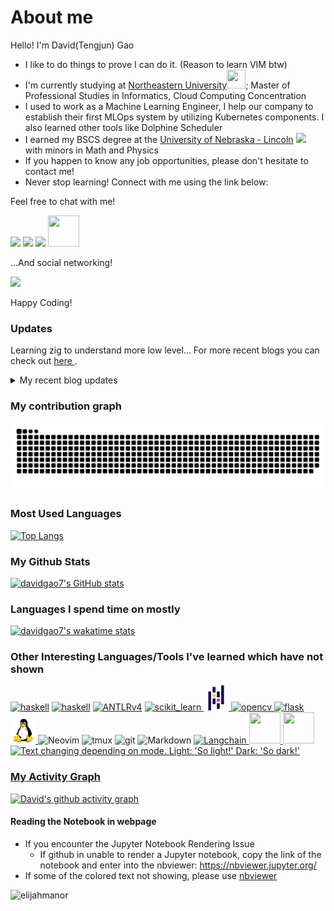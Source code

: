 # About me

Hello! I'm David(Tengjun) Gao

- I like to do things to prove I can do it. (Reason to learn VIM btw)
- I'm currently studying at [Northeastern University](https://www.northeastern.edu/about/)<img src="NEU.jpg" width="30" height="30">; Master of Professional Studies in Informatics, Cloud Computing Concentration
- I used to work as a Machine Learning Engineer, I help our company to establish their first MLOps system by utilizing Kubernetes components. I also learned other tools like Dolphine Scheduler
- I earned my BSCS degree at the [University of Nebraska - Lincoln](https://www.unl.edu/about/) [<img src="huskers.jpg" width=30>](https://en.wiktionary.org/wiki/husker "Go huskers!") with minors in Math and Physics
- If you happen to know any job opportunities, please don't hesitate to contact me!
- Never stop learning! Connect with me using the link below:

<!-- [![davidgao7's GitHub stats](https://github-readme-stats.vercel.app/api?username=davidgao7&count_private=true&show_icons=true)](https://github.com/anuraghazra/github-readme-stats) -->

<!-- ============================================================== -->

Feel free to chat with me!

[<img src="QQmail.jpg" width=50/>](mailto:582435572@qq.com?subject=[GitHub])
[<img src="NEU.jpg" width=50/>](mailto:gao.ten@northeastern.edu?subject=[GitHub])
[<img src="gmail.png" width=50/>](mailto:jimgao0606@gmail.com?subject=[GitHub])
[<img src="IMG_1421.GIF" width="50" height="50"/>](https://youtu.be/j__VYXZ-5Cw?si=M8hpVk0WATAjd2-7)

...And social networking!

[<img src="linkedin.png" width=50/>](https://www.linkedin.com/in/tengjun-gao-hello-world/)

Happy Coding!
<!-- ============================================================== -->
### Updates

Learning zig to understand more low level...
For more recent blogs you can check out [ here ](https://davidgao7.github.io/).
<details>
<summary>My recent blog updates</summary>
<p>
<!-- BLOG-POST-LIST:START -->
<!-- https://github.com/:davidgao7/:davidgao7.github.io/commits.atom ITS NOT WORKIN-->

- [数组](https://github.com/davidgao7/davidgao7.github.io/blob/5fbd13fe6d44905a84a50dafb08723ae81a3a667/_posts/2021-11-23-array-summary.md)
- [复杂链表的复制](https://github.com/davidgao7/davidgao7.github.io/blob/master/_posts/2021-10-07-copy-random-list.md)
- [所有叶子节点到根节点的和](https://github.com/davidgao7/davidgao7.github.io/blob/master/_posts/2021-10-05-binary-tree-path-sum.md)
- [python generator 你需要知道的点](https://github.com/davidgao7/PythonLearning/blob/master/generator.py)
- [寻找第K大](https://github.com/davidgao7/davidgao7.github.io/blob/master/_posts/2021-09-24-find-kth-largest.md)
- [统计字典序元音字符串的数目](https://github.com/davidgao7/davidgao7.github.io/blob/master/_posts/2021-09-21-count-vowel-strings.md)
- [连接两岛的最短路径](https://github.com/davidgao7/davidgao7.github.io/blob/master/_posts/2021-09-15-shortest-bridge.md)
- [打家劫舍II](https://github.com/davidgao7/davidgao7.github.io/blob/master/_posts/2021-09-12-rob.md)
- [跳跃游戏](https://github.com/davidgao7/davidgao7.github.io/blob/master/_posts/2021-09-12-jump-game.md)
- [单词的压缩编码](https://github.com/davidgao7/davidgao7.github.io/blob/master/_posts/2021-09-08-minimum-length-encoding.md)
- [二叉树两个节点找公共祖先](https://github.com/davidgao7/davidgao7.github.io/blob/master/_posts/2021-08-21-tree-lowest-common-ancestor.md)
- [最长无重复子数组](https://github.com/davidgao7/davidgao7.github.io/blob/master/_posts/2021-08-20-maxLength.md)
- [Heap and BST](https://github.com/davidgao7/davidgao7.github.io/blob/master/_posts/2021-08-25-heap-bst.md)
- [合并k个有序链表](https://github.com/davidgao7/davidgao7.github.io/blob/master/_posts/2021-08-20-merge-k-sorted-lists.md)
- [二叉树层序遍历](https://github.com/davidgao7/davidgao7.github.io/blob/master/_posts/2021-08-15-binaryTree-Output-Levely.md)
- [随笔](https://github.com/davidgao7/davidgao7.github.io/blob/master/_posts/2021-08-15-suibi.md)
- [SVM拉格朗Prim/dual form](https://github.com/davidgao7/machineLearningAlgorithmExplain/blob/master/SVM%20Lagrange.pdf)
- [SVM Explain](https://github.com/davidgao7/machineLearningAlgorithmExplain/blob/master/SVM.ipynb)
<!-- BLOG-POST-LIST:END -->
</p>
</details>

### My contribution graph

<picture>
  <source media="(prefers-color-scheme: dark)" srcset="./github-contribution-grid-snake-dark.svg">
  <img alt="Text changing depending on mode. Light: 'So light!' Dark: 'So dark!'" src="./github-contribution-grid-snake.svg">
</picture>

### Most Used Languages

[![Top Langs](https://github-readme-stats.vercel.app/api/top-langs/?username=davidgao7&layout=compact)](https://github.com/davidgao7/github-readme-stats)

### My Github Stats

[![davidgao7's GitHub stats](https://github-readme-stats.vercel.app/api?username=davidgao7&count_private=true&show_icons=true)](https://github.com/anuraghazra/github-readme-stats)

### Languages I spend time on mostly

[![davidgao7's wakatime stats](https://github-readme-stats.vercel.app/api/wakatime?username=davidgao7&v=2)](https://github.com/davidgao7/github-readme-stats)

### Other Interesting Languages/Tools I've learned which have not shown

<p align="left">
<a href="https://www.haskell.org/"><img src="haskell-logo.svg" alt="haskell" width="60" height="60"/></a>
<a href="https://www.swi-prolog.org/"><img src="swipl.png" alt="haskell" width="60" height="60"/></a>
<a href="https://www.antlr.org/"><img src="ANTLRv4.png" alt="ANTLRv4" width="60" height="60"/></a>
<a href="https://scikit-learn.org/" target="_blank" rel="noreferrer"> <img src="https://upload.wikimedia.org/wikipedia/commons/0/05/Scikit_learn_logo_small.svg" alt="scikit_learn" width="60" height="60"/> </a>
<a href="https://pandas.pydata.org/" target="_blank" rel="noreferrer"> <img src="https://raw.githubusercontent.com/devicons/devicon/2ae2a900d2f041da66e950e4d48052658d850630/icons/pandas/pandas-original.svg" alt="pandas" width="40" height="40"/> </a>
<a href="https://opencv.org/" target="_blank" rel="noreferrer"> <img src="https://www.vectorlogo.zone/logos/opencv/opencv-icon.svg" alt="opencv" width="40" height="40"/> </a>
<a href="https://flask.palletsprojects.com/" target="_blank" rel="noreferrer"> <img src="https://flask.palletsprojects.com/en/stable/_images/flask-horizontal.png" alt="flask" width="40" height="40"/> </a>
<a href="https://www.linux.org/" target="_blank" rel="noreferrer"> <img src="https://raw.githubusercontent.com/devicons/devicon/master/icons/linux/linux-original.svg" alt="linux" width="40" height="40"/> </a>
<img alt="Neovim" src="https://img.shields.io/badge/NeoVim-%2357A143.svg?&style=for-the-badge&logo=neovim&logoColor=white" />
<img alt="tmux" src="https://img.shields.io/badge/tmux-1BB91F?style=for-the-badge&logo=tmux&logoColor=white" />
<img alt="git" src="https://img.shields.io/badge/GIT-E44C30?style=for-the-badge&logo=git&logoColor=white" />
<img alt="Markdown" src="https://img.shields.io/badge/Markdown-000000?style=for-the-badge&logo=markdown&logoColor=white" />
<a href="https://www.langchain.com/"><img alt="Langchain" src="https://external-content.duckduckgo.com/iu/?u=https%3A%2F%2Ftse2.mm.bing.net%2Fth%3Fid%3DOIP.-6d0YMIf57AIz8LPzcUuFAHaG9%26pid%3DApi&f=1&ipt=6f5c2173b65beefd93b36a4f17a2a703023baa418649f8e3955568c76e9d5a1f&ipo=images" width="50" height="50"/>
<a href="https://nixos.org/"><img src="https://external-content.duckduckgo.com/iu/?u=https%3A%2F%2Ftse3.mm.bing.net%2Fth%3Fid%3DOIP.b0INAa0DATcFYSFQvi0AuAHaHa%26pid%3DApi&f=1&ipt=9f038207101c6e488d698c047691e53bf7f0049b3e23b3ceb1401c2acaa3bd15&ipo=images" width="50" height="50"/>
<a href="https://obsidian.md/"><img src="obsidian-icon.svg" width="50" height="50"/>
<a href="https://ziglang.org/"><picture>
  <!-- <source media="(prefers-color-scheme: dark)" srcset="https://ziglang.org/zig-logo-dark.svg"> -->
  <img alt="Text changing depending on mode. Light: 'So light!' Dark: 'So dark!'" src="https://ziglang.org/zig-logo-light.svg" width="60" height="60">
</picture>
</p>

### My Activity Graph

[![David's github activity graph](https://github-readme-activity-graph.vercel.app/graph?username=davidgao7&theme=react-dark)](https://github.com/davidgao7/github-readme-activity-graph)

#### Reading the Notebook in webpage

- If you encounter the Jupyter Notebook Rendering Issue
  - If github in unable to render a Jupyter notebook, copy the link of the notebook and enter into the nbviewer: <https://nbviewer.jupyter.org/>
- If some of the colored text not showing, please use [nbviewer](https://nbviewer.jupyter.org/)

<p align="left"><img src="https://komarev.com/ghpvc/?username=davidgao7&label=Profile%20views&color=0e75b6&style=flat" alt="elijahmanor" /></p>
